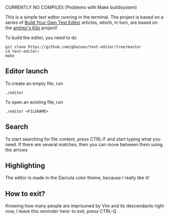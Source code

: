 CURRENTLY NO COMPILES (Problems with Make buildsystem)

This is a simple text editor running in the terminal. The project is based on a series of [Build Your Own Text Editor](https://viewsourcecode.org/snaptoken/kilo/) articles, which, in turn, are based on the [antirez's Kilo](http://antirez.com/news/108) project!

To build the editor, you need to do

    git clone https://github.com/gbazuev/text-editor/tree/master
    cd text-editor/
    make
## Editor launch
To create an empty file, run

    ./editor

To open an existing file, run

    ./editor <FILENAME>

## Search
To start searching for file content, press CTRL-F and start typing what you need. If there are several matches, then you can move between them using the arrows

## Highlighting
The editor is made in the Darcula color theme, because I really like it!

## How to exit?
Knowing how many people are imprisoned by Vim and its descendants right now, I leave this reminder here: to exit, press CTRL-Q
